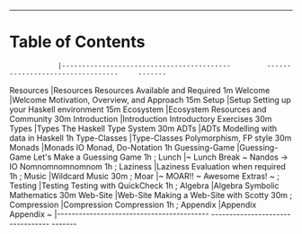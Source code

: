 ----

# Table of Contents

<div id="toc" class="important">

<!-- Note: This is a special file that determines the order of the chapters                  -->
<!--       The lefthand column refers to the filename of the chapter in 'resources/markdown' -->
<!--       This column is removed before the markdown is processed for the table of contents -->
<!--       ';' is a comment                                                                  -->

                |------------------------------------------         ---------------------------------     -------
Resources       |[Resources](#required-resources)                   Resources Available and Required      1m
Welcome         |[Welcome](#welcome)                                Motivation, Overview, and Approach    15m
Setup           |[Setup](#setup)                                    Setting up your Haskell environment   15m
Ecosystem       |[Ecosystem](#ecosystem)                            Resources and Community               30m
Introduction    |[Introduction](#introduction)                      Introductory Exercises                30m
Types           |[Types](#types)                                    The Haskell Type System               30m
ADTs            |[ADTs](#adts-algebraic-data-types)                 Modelling with data in Haskell        1h
Type-Classes    |[Type-Classes](#typeclasses)                       Polymorphism, FP style                30m
Monads          |[Monads](#monads)                                  IO Monad, Do-Notation                 1h
Guessing-Game   |[Guessing-Game](#lets-make-a-guessing-game)        Let's Make a Guessing Game            1h
; Lunch         |[~ Lunch Break ~](#lunch-break)                    Nandos -> IO Nomnomnomnomnom          1h
; Laziness      |[Laziness](#laziness)                              Evaluation when required              1h
; Music         |[Wildcard](#music)                                 Music                                 30m
; Moar          |[~ MOAR!! ~](#moar)                                Awesome Extras!                       ~
; Testing       |[Testing](#testing)                                Testing with QuickCheck               1h
; Algebra       |[Algebra](#symbolic-differentiation)               Symbolic Mathematics                  30m
Web-Site        |[Web-Site](#website)                               Making a Web-Site with Scotty         30m
; Compression   |[Compression](#compression)                        Compression                           1h
; Appendix      |[Appendix](#appendix)                              Appendix                              ~
                |------------------------------------------         ---------------------------------     -------

</div>
